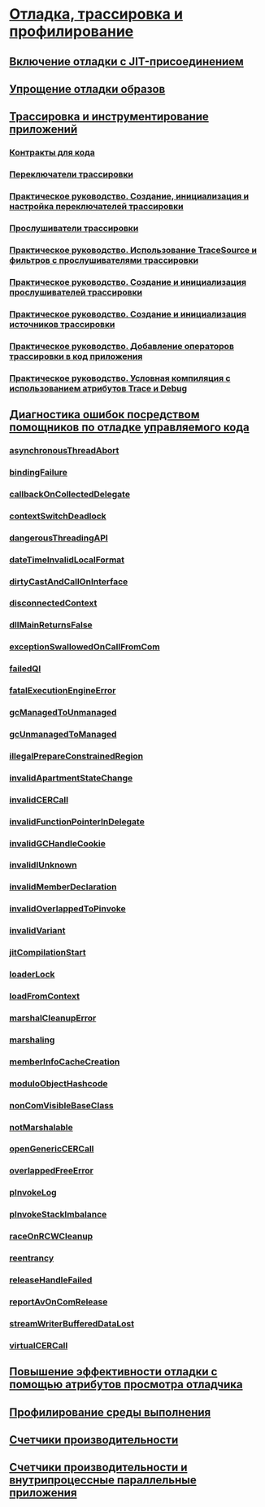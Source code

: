 # [Отладка, трассировка и профилирование](index.md)
## [Включение отладки с JIT-присоединением](enabling-jit-attach-debugging.md)
## [Упрощение отладки образов](making-an-image-easier-to-debug.md)
## [Трассировка и инструментирование приложений](tracing-and-instrumenting-applications.md)
### [Контракты для кода](code-contracts.md)
### [Переключатели трассировки](trace-switches.md)
### [Практическое руководство. Создание, инициализация и настройка переключателей трассировки](how-to-create-initialize-and-configure-trace-switches.md)
### [Прослушиватели трассировки](trace-listeners.md)
### [Практическое руководство. Использование TraceSource и фильтров с прослушивателями трассировки](how-to-use-tracesource-and-filters-with-trace-listeners.md)
### [Практическое руководство. Создание и инициализация прослушивателей трассировки](how-to-create-and-initialize-trace-listeners.md)
### [Практическое руководство. Создание и инициализация источников трассировки](how-to-create-and-initialize-trace-sources.md)
### [Практическое руководство. Добавление операторов трассировки в код приложения](how-to-add-trace-statements-to-application-code.md)
### [Практическое руководство. Условная компиляция с использованием атрибутов Trace и Debug](how-to-compile-conditionally-with-trace-and-debug.md)
## [Диагностика ошибок посредством помощников по отладке управляемого кода](diagnosing-errors-with-managed-debugging-assistants.md)
### [asynchronousThreadAbort](asynchronousthreadabort-mda.md)
### [bindingFailure](bindingfailure-mda.md)
### [callbackOnCollectedDelegate](callbackoncollecteddelegate-mda.md)
### [contextSwitchDeadlock](contextswitchdeadlock-mda.md)
### [dangerousThreadingAPI](dangerousthreadingapi-mda.md)
### [dateTimeInvalidLocalFormat](datetimeinvalidlocalformat-mda.md)
### [dirtyCastAndCallOnInterface](dirtycastandcalloninterface-mda.md)
### [disconnectedContext](disconnectedcontext-mda.md)
### [dllMainReturnsFalse](dllmainreturnsfalse-mda.md)
### [exceptionSwallowedOnCallFromCom](exceptionswallowedoncallfromcom-mda.md)
### [failedQI](failedqi-mda.md)
### [fatalExecutionEngineError](fatalexecutionengineerror-mda.md)
### [gcManagedToUnmanaged](gcmanagedtounmanaged-mda.md)
### [gcUnmanagedToManaged](gcunmanagedtomanaged-mda.md)
### [illegalPrepareConstrainedRegion](illegalprepareconstrainedregion-mda.md)
### [invalidApartmentStateChange](invalidapartmentstatechange-mda.md)
### [invalidCERCall](invalidcercall-mda.md)
### [invalidFunctionPointerInDelegate](invalidfunctionpointerindelegate-mda.md)
### [invalidGCHandleCookie](invalidgchandlecookie-mda.md)
### [invalidIUnknown](invalidiunknown-mda.md)
### [invalidMemberDeclaration](invalidmemberdeclaration-mda.md)
### [invalidOverlappedToPinvoke](invalidoverlappedtopinvoke-mda.md)
### [invalidVariant](invalidvariant-mda.md)
### [jitCompilationStart](jitcompilationstart-mda.md)
### [loaderLock](loaderlock-mda.md)
### [loadFromContext](loadfromcontext-mda.md)
### [marshalCleanupError](marshalcleanuperror-mda.md)
### [marshaling](marshaling-mda.md)
### [memberInfoCacheCreation](memberinfocachecreation-mda.md)
### [moduloObjectHashcode](moduloobjecthashcode-mda.md)
### [nonComVisibleBaseClass](noncomvisiblebaseclass-mda.md)
### [notMarshalable](notmarshalable-mda.md)
### [openGenericCERCall](opengenericcercall-mda.md)
### [overlappedFreeError](overlappedfreeerror-mda.md)
### [pInvokeLog](pinvokelog-mda.md)
### [pInvokeStackImbalance](pinvokestackimbalance-mda.md)
### [raceOnRCWCleanup](raceonrcwcleanup-mda.md)
### [reentrancy](reentrancy-mda.md)
### [releaseHandleFailed](releasehandlefailed-mda.md)
### [reportAvOnComRelease](reportavoncomrelease-mda.md)
### [streamWriterBufferedDataLost](streamwriterbuffereddatalost-mda.md)
### [virtualCERCall](virtualcercall-mda.md)
## [Повышение эффективности отладки с помощью атрибутов просмотра отладчика](enhancing-debugging-with-the-debugger-display-attributes.md)
## [Профилирование среды выполнения](runtime-profiling.md)
## [Счетчики производительности](performance-counters.md)
## [Счетчики производительности и внутрипроцессные параллельные приложения](performance-counters-and-in-process-side-by-side-applications.md)
